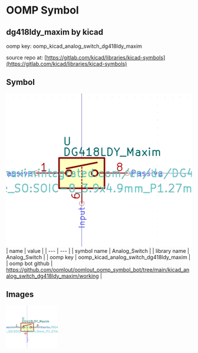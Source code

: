 # OOMP Symbol  
## dg418ldy_maxim  by kicad  
  
oomp key: oomp_kicad_analog_switch_dg418ldy_maxim  
  
source repo at: [https://gitlab.com/kicad/libraries/kicad-symbols](https://gitlab.com/kicad/libraries/kicad-symbols)  
## Symbol  
  
[![working.png](working_600.png)](working.png)  
| name | value | 
| --- | --- | 
| symbol name | Analog_Switch | 
| library name | Analog_Switch | 
| oomp key | oomp_kicad_analog_switch_dg418ldy_maxim | 
| oomp bot github | https://github.com/oomlout/oomlout_oomp_symbol_bot/tree/main/kicad_analog_switch_dg418ldy_maxim/working | 
## Images  
  
[![working.png](working_140.png)](working.png)  
